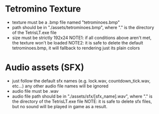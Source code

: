 # Tetromino Texture
- texture must be a .bmp file named "tetrominoes.bmp"
- path should be in "./assets/tetrominoes.bmp", where "." is the directory of the TetrisLT.exe file
- size must be strictly 192x24
NOTE1: if all conditions above aren't met, the texture won't be loaded
NOTE2: it is safe to delete the default tetrominoes.bmp, it will fallback to rendering just its plain colors

# Audio assets (SFX)
- just follow the default sfx names (e.g. lock.wav, countdown_tick.wav, etc...) any other audio file names will be ignored
- audio file must be .wav
- audio file path should be in "./assets/sfx/[sfx_name].wav", where "." is the directory of the TetrisLT.exe file
NOTE: it is safe to delete sfx files, but no sound will be played in game as a result.
